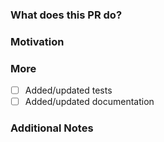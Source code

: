 <!--
PLEASE READ THIS MESSAGE.

Documentation fixes or enhancements:
- for Traefik v2: use branch v2.11
- for Traefik v3: use branch v3.4

Bug fixes:
- for Traefik v2: use branch v2.11
- for Traefik v3: use branch v3.4

Enhancements:
- for Traefik v2: we only accept bug fixes
- for Traefik v3: use branch master

HOW TO WRITE A GOOD PULL REQUEST? https://doc.traefik.io/traefik/contributing/submitting-pull-requests/

-->

### What does this PR do?

<!-- A brief description of the change being made with this pull request. -->


### Motivation

<!-- What inspired you to submit this pull request? -->


### More

- [ ] Added/updated tests
- [ ] Added/updated documentation

### Additional Notes

<!-- Anything else we should know when reviewing? -->
